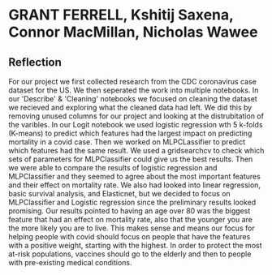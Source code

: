# GRANT FERRELL, Kshitij Saxena, Connor MacMillan, Nicholas Wawee
## Reflection
For our project we first collected research from the CDC coronavirus case dataset for the US. We then seperated the work into multiple notebooks. In our 'Describe' & 'Cleaning' notebooks we focused on cleaning the dataset we recieved and exploring what the cleaned data had left. We did this by removing unused columns for our project and looking at the distrubitation of the varibles. In our Logit notebook we used logistic regression wth 5 k-folds (K-means) to predict which features had the largest impact on predicting mortality in a covid case. Then we worked on MLPCLassifier to predict which features had the same result. We used a gridsearchcv to check which sets of parameters for MLPClassifier could give us the best results. Then we were able to compare the results of logistic regression and MLPClassifier and they seemed to agree about the most important features and their effect on mortality rate. We also had looked into linear regression, basic survival analysis, and Elasticnet, but we decided to focus on MLPClassifier and Logistic regression since the preliminary results looked promising. Our results pointed to having an age over 80 was the biggest feature that had an effect on mortality rate, also that the younger you are the more likely you are to live. This makes sense and means our focus for helping people with covid should focus on people that have the features with a positive weight, starting with the highest. In order to protect the most at-risk populations, vaccines should go to the elderly and then to people with pre-existing medical conditions.
